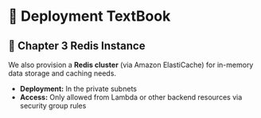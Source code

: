 # 📘 Deployment TextBook

## 💾 Chapter 3 Redis Instance

We also provision a **Redis cluster** (via Amazon ElastiCache) for in-memory data storage and caching needs.

* **Deployment:** In the private subnets
* **Access:** Only allowed from Lambda or other backend resources via security group rules
